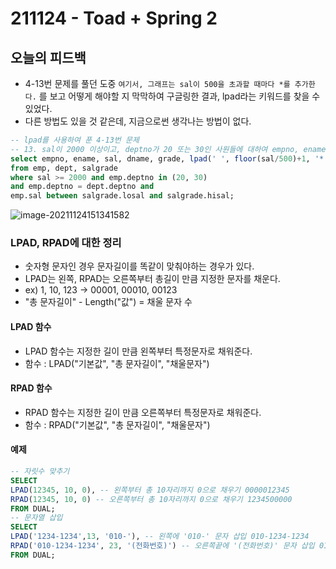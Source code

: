 # 211124 - Toad + Spring 2



## 오늘의 피드백

- 4-13번 문제를 풀던 도중 `여기서, 그래프는 sal이 500을 초과할 때마다 *를 추가한다.` 를 보고 어떻게 해야할 지 막막하여 구글링한 결과, lpad라는 키워드를 찾을 수 있었다.
- 다른 방법도 있을 것 같은데, 지금으로썬 생각나는 방법이 없다.

```sql
-- lpad를 사용하여 푼 4-13번 문제
-- 13. sal이 2000 이상이고, deptno가 20 또는 30인 사원들에 대하여 empno, ename, sal, dname, grade, 그래프를 출력하시오. 여기서, 그래프는 sal이 500을 초과할 때마다 *를 추가한다.
select empno, ename, sal, dname, grade, lpad(' ', floor(sal/500)+1, '*') "그래프"
from emp, dept, salgrade
where sal >= 2000 and emp.deptno in (20, 30) 
and emp.deptno = dept.deptno and 
emp.sal between salgrade.losal and salgrade.hisal;
```

![image-20211124151341582]()

### LPAD, RPAD에 대한 정리

- 숫자형 문자인 경우 문자길이를 똑같이 맞춰야하는 경우가 있다. 
- LPAD는 왼쪽, RPAD는 오른쪽부터 총길이 만큼 지정한 문자를 채운다.
- ex) 1, 10, 123 -> 00001, 00010, 00123
- "총 문자길이" - Length("값") = 채울 문자 수

#### LPAD 함수

- LPAD 함수는 지정한 길이 만큼 왼쪽부터 특정문자로 채워준다.
- 함수 : LPAD("기본값", "총 문자길이", "채울문자")

#### RPAD 함수

- RPAD 함수는 지정한 길이 만큼 오른쪽부터 특정문자로 채워준다.
- 함수 : RPAD("기본값", "총 문자길이", "채울문자")

#### 예제

```sql
-- 자릿수 맞추기
SELECT 
LPAD(12345, 10, 0), -- 왼쪽부터 총 10자리까지 0으로 채우기 0000012345
RPAD(12345, 10, 0) -- 오른쪽부터 총 10자리까지 0으로 채우기 1234500000
FROM DUAL;
-- 문자열 삽입
SELECT 
LPAD('1234-1234',13, '010-'), -- 왼쪽에 '010-' 문자 삽입 010-1234-1234
RPAD('010-1234-1234', 23, '(전화번호)') -- 오른쪽끝에 '(전화번호)' 문자 삽입 010-1234-1234 (전화번호)
FROM DUAL;
```

